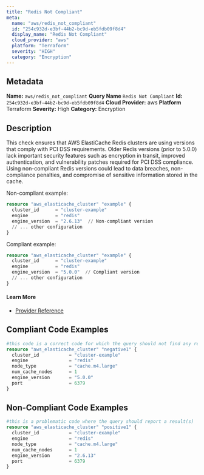 ```yaml
---
title: "Redis Not Compliant"
meta:
  name: "aws/redis_not_compliant"
  id: "254c932d-e3bf-44b2-bc9d-eb5fdb09f8d4"
  display_name: "Redis Not Compliant"
  cloud_provider: "aws"
  platform: "Terraform"
  severity: "HIGH"
  category: "Encryption"
---
```

## Metadata
**Name:** `aws/redis_not_compliant`
**Query Name** `Redis Not Compliant`
**Id:** `254c932d-e3bf-44b2-bc9d-eb5fdb09f8d4`
**Cloud Provider:** aws
**Platform** Terraform
**Severity:** High
**Category:** Encryption
## Description
This check ensures that AWS ElastiCache Redis clusters are using versions that comply with PCI DSS requirements. Older Redis versions (prior to 5.0.0) lack important security features such as encryption in transit, improved authentication, and vulnerability patches required for PCI DSS compliance. Using non-compliant Redis versions could lead to data breaches, non-compliance penalties, and compromise of sensitive information stored in the cache.

Non-compliant example:
```terraform
resource "aws_elasticache_cluster" "example" {
  cluster_id      = "cluster-example"
  engine          = "redis"
  engine_version  = "2.6.13"  // Non-compliant version
  // ... other configuration
}
```

Compliant example:
```terraform
resource "aws_elasticache_cluster" "example" {
  cluster_id      = "cluster-example"
  engine          = "redis"
  engine_version  = "5.0.0"  // Compliant version
  // ... other configuration
}
```

#### Learn More

 - [Provider Reference](https://registry.terraform.io/providers/hashicorp/aws/latest/docs/resources/elasticache_cluster#engine_version)


## Compliant Code Examples
```terraform
#this code is a correct code for which the query should not find any result
resource "aws_elasticache_cluster" "negative1" {
  cluster_id           = "cluster-example"
  engine               = "redis"
  node_type            = "cache.m4.large"
  num_cache_nodes      = 1
  engine_version       = "5.0.0"
  port                 = 6379
}

```
## Non-Compliant Code Examples
```terraform
#this is a problematic code where the query should report a result(s)
resource "aws_elasticache_cluster" "positive1" {
  cluster_id           = "cluster-example"
  engine               = "redis"
  node_type            = "cache.m4.large"
  num_cache_nodes      = 1
  engine_version       = "2.6.13"
  port                 = 6379
}

```